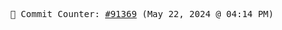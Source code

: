 <p align="center">
    <samp>
        📮 Commit Counter: <a href="https://github.com/Javascript-void0/Javascript-void0/commits/main">#91369</a> (May 22, 2024 @ 04:14 PM)
    </samp>
</p>